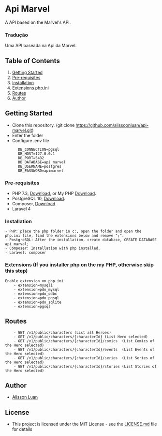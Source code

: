 
# Api Marvel

A API based on the Marvel's API.

### Tradução
Uma API baseada na Api da Marvel.

## Table of Contents
1. [Getting Started](#gettingStarted)
2. [Pre-requisites](#preRequisites)
3. [Installation](#installation)
4. [Extensions php.ini](#extensionsphp)
5. [Routes](#routes)
6. [Author](#author)


<a name="gettingStarted"/></a>
## Getting Started
  - Clone this repository. (git clone https://github.com/alissoonluan/api-marvel.git)
  - Enter the folder
  - Configure .env file
  ```
        DB_CONNECTION=pgsql
        DB_HOST=127.0.0.1
        DB_PORT=5432
        DB_DATABASE=api_marvel
        DB_USERNAME=postgres
        DB_PASSWORD=apimarvel
```

<a name="preRequisites"/></a>
### Pre-requisites
  - PHP 7.3, <a href="https://windows.php.net/downloads/releases/php-7.3.25-nts-Win32-VC15-x64.zip">Download</a>, or My PHP <a href="https://wetransfer.com/downloads/eda06f86ea1b02fd5763e8695ce34c5a20201129223605/05969ceda67e89b0202cce34cfac727b20201129223621/4c6d1b?utm_campaign=WT_email_tracking&utm_content=general&utm_medium=download_button&utm_source=notify_recipient_email">Download</a>. 
  - PostgreSQL 10, <a href="https://windows.php.net/downloads/releases/php-7.3.25-nts-Win32-VC15-x64.zip">Download</a>.
  - Composer, <a href="https://getcomposer.org/Composer-Setup.exe">Download</a>.
  - Laravel 4
  
### Installation
    - PHP: place the php folder in c:, open the folder and open the php.ini file, find the extensions below and remove ";".
    - PostgreSQL: After the installation, create database, CREATE DATABASE api_marvel;
    - Composer: Installation with php installed.
    - Laravel: composer


<a name="extensionsphp"/></a>
### Extensions (If you installer php on the my PHP, otherwise skip this step)
    Enable extension on php.ini
        - extension=mysqli
        - extension=pdo_mysql
        - extension=pdo_odbc
        - extension=pdo_pgsql
        - extension=pdo_sqlite
        - extension=pgsql
		
		
<a name="routes"/></a>
## Routes	
        - GET /v1/public/characters (List all Heroes)
        - GET /v1/public/characters/{characterId} (List Hero selected)
        - GET /v1/public/characters/{characterId}/comics  (List Comics of the Hero selected)
        - GET /v1/public/characters/{characterId}/events  (List Events of the Hero selected)
        - GET /v1/public/characters/{characterId}/series  (List Series of the Hero selected)
        - GET /v1/public/characters/{characterId}/stories (List Stories of the Hero selected)  

<a name="author"/></a>
## Author
  - [Alisson Luan](https://br.linkedin.com/in/alissoonluan)

## License
   - This project is licensed under the MIT License - see the [LICENSE.md](LICENSE.md) file for details  
